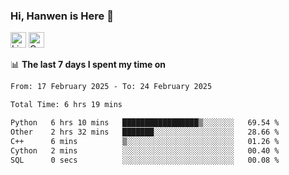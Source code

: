 ### Hi, Hanwen is Here 👋
<p>
	<a href="https://www.linkedin.com/in/liu-hanwen/"><img src="https://img.shields.io/badge/@hanwen-0A66C2?style=flat&logo=LinkedIn&logoColor=white" alt="Linkedin"  height="25px"/></a> 
	<a href="https://scholar.google.com/citations?user=HDF0su0AAAAJ"><img src="https://img.shields.io/badge/scholar-4385FE.svg?&style=plastic&logo=google-scholar&logoColor=white" alt="Google Scholar" height="25px"> </a>
</p>

📊 **The last 7 days I spent my time on** 
<!--START_SECTION:waka-->

```txt
From: 17 February 2025 - To: 24 February 2025

Total Time: 6 hrs 19 mins

Python   6 hrs 10 mins   █████████████████▒░░░░░░░   69.54 %
Other    2 hrs 32 mins   ███████░░░░░░░░░░░░░░░░░░   28.66 %
C++      6 mins          ▒░░░░░░░░░░░░░░░░░░░░░░░░   01.26 %
Cython   2 mins          ░░░░░░░░░░░░░░░░░░░░░░░░░   00.40 %
SQL      0 secs          ░░░░░░░░░░░░░░░░░░░░░░░░░   00.08 %
```

<!--END_SECTION:waka-->


<!--
**david990917/david990917** is a ✨ _special_ ✨ repository because its `README.md` (this file) appears on your GitHub profile.

Here are some ideas to get you started:

- 🔭 I’m currently working on ...
- 🌱 I’m currently learning ...
- 👯 I’m looking to collaborate on ...
- 🤔 I’m looking for help with ...
- 💬 Ask me about ...
- 📫 How to reach me: ...
- 😄 Pronouns: ...
- ⚡ Fun fact: ...
-->
